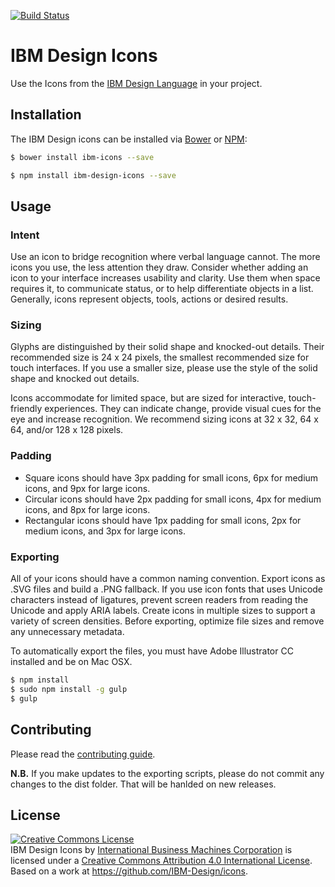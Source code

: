 [![Build Status](https://travis-ci.org/IBM-Design/icons.svg)](https://travis-ci.org/IBM-Design/icons)

# IBM Design Icons

Use the Icons from the [IBM Design Language](http://www.ibm.com/design/language/) in your project.

## Installation

The IBM Design icons can be installed via [Bower](http://bower.io/) or [NPM](https://www.npmjs.com/):

```bash
$ bower install ibm-icons --save
```

```bash
$ npm install ibm-design-icons --save
```

## Usage

### Intent

Use an icon to bridge recognition where verbal language cannot. The more icons you use, the less attention they draw. Consider whether adding an icon to your interface increases usability and clarity. Use them when space requires it, to communicate status, or to help differentiate objects in a list. Generally, icons represent objects, tools, actions or desired results.

### Sizing

Glyphs are distinguished by their solid shape and knocked-out details. Their recommended size is 24 x 24 pixels, the smallest recommended size for touch interfaces. If you use a smaller size, please use the style of the solid shape and knocked out details.

Icons accommodate for limited space, but are sized for interactive, touch-friendly experiences. They can indicate change, provide visual cues for the eye and increase recognition. We recommend sizing icons at 32 x 32, 64 x 64, and/or 128 x 128 pixels.

### Padding

* Square icons should have 3px padding for small icons, 6px for medium icons, and 9px for large icons. 
* Circular icons should have 2px padding for small icons, 4px for medium icons, and 8px for large icons. 
* Rectangular icons should have 1px padding for small icons, 2px for medium icons, and 3px for large icons. 

### Exporting

All of your icons should have a common naming convention. Export icons as .SVG files and build a .PNG fallback. If you use icon fonts that uses Unicode characters instead of ligatures, prevent screen readers from reading the Unicode and apply ARIA labels. Create icons in multiple sizes to support a variety of screen densities. Before exporting, optimize file sizes and remove any unnecessary metadata.

To automatically export the files, you must have Adobe Illustrator CC installed and be on Mac OSX. 

```bash
$ npm install
$ sudo npm install -g gulp
$ gulp
```

## Contributing 

Please read the [contributing guide](CONTRIBUTING.md).

**N.B.** If you make updates to the exporting scripts, please do not commit any changes to the dist folder. That will be hanlded on new releases.

## License

<a rel="license" href="http://creativecommons.org/licenses/by/4.0/"><img alt="Creative Commons License" style="border-width:0" src="https://i.creativecommons.org/l/by/4.0/88x31.png" /></a><br /><span xmlns:dct="http://purl.org/dc/terms/" property="dct:title">IBM Design Icons </span> by <a xmlns:cc="http://creativecommons.org/ns#" href="http://www.ibm.com/us/en/" property="cc:attributionName" rel="cc:attributionURL">International Business Machines Corporation</a> is licensed under a <a rel="license" href="http://creativecommons.org/licenses/by/4.0/">Creative Commons Attribution 4.0 International License</a>.<br />Based on a work at <a xmlns:dct="http://purl.org/dc/terms/" href="https://github.com/IBM-Design/icons" rel="dct:source">https://github.com/IBM-Design/icons</a>.
